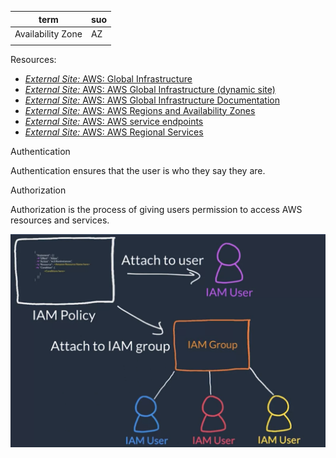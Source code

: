 | term              | suo  |
| ----------------- | ---- |
| Availability Zone | AZ   |
|                   |      |





Resources:

- [*External Site:* AWS: Global Infrastructure](https://aws.amazon.com/about-aws/global-infrastructure/)
- [*External Site:* AWS:  AWS Global Infrastructure (dynamic site)](https://infrastructure.aws/)
- [*External Site:* AWS: AWS Global Infrastructure  Documentation](https://docs.aws.amazon.com/whitepapers/latest/aws-overview/global-infrastructure.html)
- [*External Site:* AWS: AWS Regions and  Availability Zones](https://aws.amazon.com/about-aws/global-infrastructure/regions_az/)
- [*External Site:* AWS: AWS service endpoints](https://docs.aws.amazon.com/general/latest/gr/rande.html)
- [*External Site:* AWS: AWS Regional Services](https://aws.amazon.com/about-aws/global-infrastructure/regional-product-services/)



Authentication

Authentication ensures that the user is who they say they are.

Authorization

Authorization is the process of giving users permission to access AWS resources and services.



<img src="assets/image-20220818211509895.png" alt="image-20220818211509895" style="zoom:50%;" />





